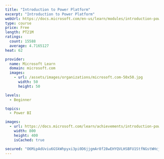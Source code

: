 ```yaml
---
title: "Introduction to Power Platform"
excerpt: "Introduction to Power Platform"
webUrl: https://docs.microsoft.com/en-us/learn/modules/introduction-power-platform/
type: course
price: Free
length: PT21M
ratings:
  count: 15588
  average: 4.7165127
heat: 62

provider:
  name: Microsoft Learn
  domain: microsoft.com
  images:
    - url: /assets/images/organizations/microsoft.com-50x50.jpg
      width: 50
      height: 50

levels:
  - Beginner

topics:
  - Power BI

images:
  - url: https://docs.microsoft.com/learn/achievements/introduction-power-platform-social.png
    width: 800
    height: 400
    isCached: true

secured: "O6MipAdUviu6GSkWhpyxi3pi0D6jjgmAr8f28wEHYQVLHSBFU1StfNGstWHcj/nqy1eL/ee7Lg01hw6JASXTqtH2ODAO8g8iph2n0/eijysKodZl05g3GHyS1Yct7ncVbOTG8sR5CPRlu+DPSgBxNh3PQH0TGf9uFCHY25vYF2j6nJYXxbprTu0qHfvW5nWD7V/jIdeAgp0/ezhzOLzsbeD68x0Lg6EzwRMc7HBZ3sn8FSBnT1E5ZpHKY7r12wvKFuH6GCQ0QDN2PeS2dvqlr9+ilBwDX4zd4d4kMfDPd676gcKnqWbDBYMHgGhPW2Ioe0rBwFagbBGjVY9xeP/7Ok79XIQJv/47hc0eiz0hsWkq3IQfwyzhkRIPvyce+9v7ee4Yp/vZJ1mqTeTNzxbvAPmuyRnTUZFlGgf1I1szrzmkL+f+EN9+CLMM2r2kqIlb;UlyYVZTp4JKvXrgljrCWAw=="
---
```


